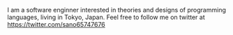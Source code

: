 <!--
### Hi there 👋

**sano-jin/sano-jin** is a ✨ _special_ ✨ repository because its `README.md` (this file) appears on your GitHub profile.

Here are some ideas to get you started:

- 🔭 I’m currently working on ...
- 🌱 I’m currently learning ...
- 👯 I’m looking to collaborate on ...
- 🤔 I’m looking for help with ...
- 💬 Ask me about ...
- 📫 How to reach me: ...
- 😄 Pronouns: ...
- ⚡ Fun fact: ...
-->

I am a software enginner interested in theories and designs of programming languages, living in Tokyo, Japan.
Feel free to follow me on twitter at https://twitter.com/sano65747676

<!--
## Here are some of my works
### [Web Studio](https://github.com/sano-jin/web-studio)
A simple online music maker

### [Express Beamer](https://github.com/sano-jin/express-beamer)
A modern LaTeX Beamer theme with minimal yet fancy color scheme and twists of material design

### [Meetup Town](https://github.com/sano-jin/meetup-town)
A simple online meeting web-app implemented in TypeScript with WebRTC, Nodejs and React

### programming languages and calculus models
- [lmn-alpha](https://github.com/sano-jin/lmn-alpha)
  - A minimal compiler and runtime for a language based on graph rewriting
- https://sano-jin.github.io/
  - Simple interpreters of calculus models run on browser (IMP, lambda calculus, pi calculus)

## Programming languages that I often use:
- OCaml, Haskell, TypeScript, Elm, C++, Python, ...
-->
